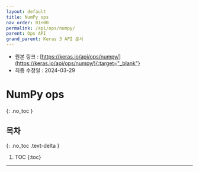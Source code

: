 ```yaml
---
layout: default
title: NumPy ops
nav_order: 01+00
permalink: /api/ops/numpy/
parent: Ops API
grand_parent: Keras 3 API 문서
---
```


* 원본 링크 : [https://keras.io/api/ops/numpy/](https://keras.io/api/ops/numpy/){:target="_blank"}
* 최종 수정일 : 2024-03-29

# NumPy ops
{: .no_toc }

## 목차
{: .no_toc .text-delta }

1. TOC
{:toc}

---
